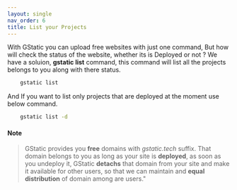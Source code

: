```yaml
---
layout: single
nav_order: 6
title: List your Projects
---
```



With GStatic you can upload free websites with just one command, But how will check the status of the website, whether its is Deployed or not ?
We have a soluion, **gstatic list** command, this command will list all the projects belongs to you along with there status.
```bash
    gstatic list
```


And If you want to list only projects that are deployed at the moment use below command.
```bash
    gstatic list -d
```


#### Note
> GStatic provides you **free** domains with *gstatic.tech* suffix. That domain belongs to you as long as your site is **deployed**, as soon as you undeploy it, GStatic **detachs** that domain from your site and make it available for other users, so that we can maintain and **equal distribution** of domain among are users."
